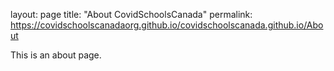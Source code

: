 layout: page
title: "About CovidSchoolsCanada"
permalink: https://covidschoolscanadaorg.github.io/covidschoolscanada.github.io/About

This is an about page.
